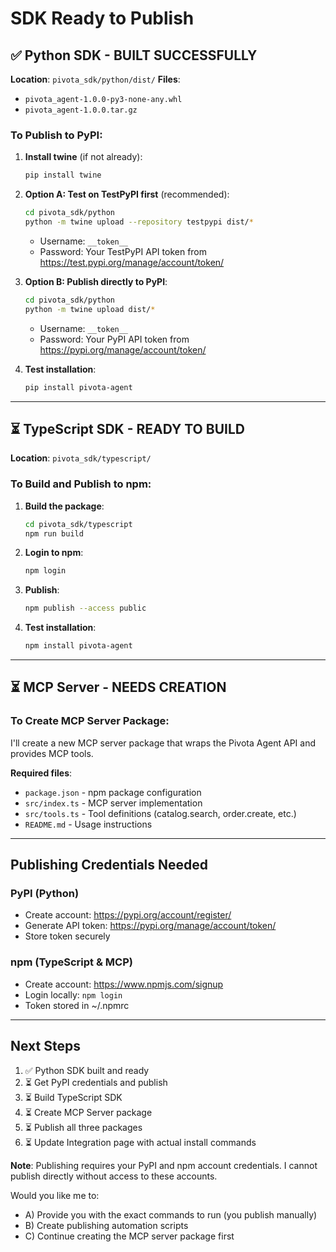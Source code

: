 # SDK Ready to Publish

## ✅ Python SDK - BUILT SUCCESSFULLY

**Location**: `pivota_sdk/python/dist/`
**Files**:
- `pivota_agent-1.0.0-py3-none-any.whl`
- `pivota_agent-1.0.0.tar.gz`

### To Publish to PyPI:

1. **Install twine** (if not already):
   ```bash
   pip install twine
   ```

2. **Option A: Test on TestPyPI first** (recommended):
   ```bash
   cd pivota_sdk/python
   python -m twine upload --repository testpypi dist/*
   ```
   - Username: `__token__`
   - Password: Your TestPyPI API token from https://test.pypi.org/manage/account/token/

3. **Option B: Publish directly to PyPI**:
   ```bash
   cd pivota_sdk/python
   python -m twine upload dist/*
   ```
   - Username: `__token__`
   - Password: Your PyPI API token from https://pypi.org/manage/account/token/

4. **Test installation**:
   ```bash
   pip install pivota-agent
   ```

---

## ⏳ TypeScript SDK - READY TO BUILD

**Location**: `pivota_sdk/typescript/`

### To Build and Publish to npm:

1. **Build the package**:
   ```bash
   cd pivota_sdk/typescript
   npm run build
   ```

2. **Login to npm**:
   ```bash
   npm login
   ```

3. **Publish**:
   ```bash
   npm publish --access public
   ```

4. **Test installation**:
   ```bash
   npm install pivota-agent
   ```

---

## ⏳ MCP Server - NEEDS CREATION

### To Create MCP Server Package:

I'll create a new MCP server package that wraps the Pivota Agent API and provides MCP tools.

**Required files**:
- `package.json` - npm package configuration
- `src/index.ts` - MCP server implementation
- `src/tools.ts` - Tool definitions (catalog.search, order.create, etc.)
- `README.md` - Usage instructions

---

## Publishing Credentials Needed

### PyPI (Python)
- Create account: https://pypi.org/account/register/
- Generate API token: https://pypi.org/manage/account/token/
- Store token securely

### npm (TypeScript & MCP)
- Create account: https://www.npmjs.com/signup  
- Login locally: `npm login`
- Token stored in ~/.npmrc

---

## Next Steps

1. ✅ Python SDK built and ready
2. ⏳ Get PyPI credentials and publish
3. ⏳ Build TypeScript SDK
4. ⏳ Create MCP Server package
5. ⏳ Publish all three packages
6. ⏳ Update Integration page with actual install commands

**Note**: Publishing requires your PyPI and npm account credentials. I cannot publish directly without access to these accounts.

Would you like me to:
- A) Provide you with the exact commands to run (you publish manually)
- B) Create publishing automation scripts
- C) Continue creating the MCP server package first



